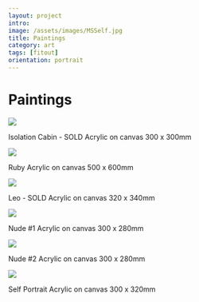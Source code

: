 ```yaml
---
layout: project
intro:  
image: /assets/images/MSSelf.jpg
title: Paintings
category: art
tags: [fitout]
orientation: portrait
---
```


# Paintings

![](/assets/images/IsoCabin.jpg)

Isolation Cabin - SOLD
Acrylic on canvas
300 x 300mm

![](/assets/images/Ruby.jpg)

Ruby
Acrylic on canvas
500 x 600mm

![](/assets/images/Leo.jpg)

Leo - SOLD
Acrylic on canvas
320 x 340mm

![](/assets/images/Nude1.jpg)

Nude #1
Acrylic on canvas
300 x 280mm

![](/assets/images/Nude2.jpg)

Nude #2
Acrylic on canvas
300 x 280mm

![](/assets/images/MSSelf.jpg)

Self Portrait
Acrylic on canvas
300 x 320mm
